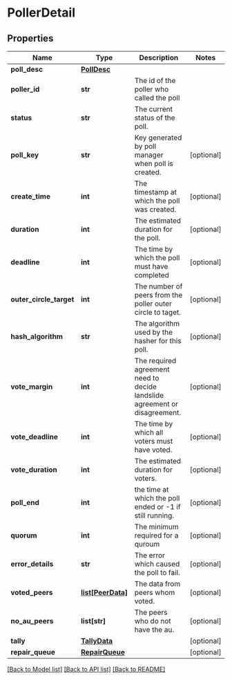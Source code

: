 # PollerDetail

## Properties
Name | Type | Description | Notes
------------ | ------------- | ------------- | -------------
**poll_desc** | [**PollDesc**](PollDesc.md) |  | 
**poller_id** | **str** | The id of the poller who called the poll | 
**status** | **str** | The current status of the poll. | 
**poll_key** | **str** | Key generated by poll manager when poll is created. | [optional] 
**create_time** | **int** | The timestamp  at which the poll was created. | [optional] 
**duration** | **int** | The estimated duration for the poll. | [optional] 
**deadline** | **int** | The time by which the poll must have completed | [optional] 
**outer_circle_target** | **int** | The number of peers from the poller outer circle to taget. | [optional] 
**hash_algorithm** | **str** | The algorithm used by the hasher for this poll. | [optional] 
**vote_margin** | **int** | The required agreement need to decide landslide agreement or disagreement. | [optional] 
**vote_deadline** | **int** | The  time by which all voters must have voted. | [optional] 
**vote_duration** | **int** | The  estimated duration for voters. | [optional] 
**poll_end** | **int** | the time at which the poll ended or -1 if still running. | [optional] 
**quorum** | **int** | The minimum required for a quroum | [optional] 
**error_details** | **str** | The error which caused the poll to fail. | [optional] 
**voted_peers** | [**list[PeerData]**](PeerData.md) | The data from peers whom voted. | [optional] 
**no_au_peers** | **list[str]** | The peers who do not have the au. | [optional] 
**tally** | [**TallyData**](TallyData.md) |  | [optional] 
**repair_queue** | [**RepairQueue**](RepairQueue.md) |  | [optional] 

[[Back to Model list]](../README.md#documentation-for-models) [[Back to API list]](../README.md#documentation-for-api-endpoints) [[Back to README]](../README.md)


